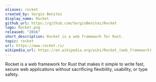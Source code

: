 ```yaml
---
aliases: rocket
created_by: Sergio Benitez
display_name: Rocket
github_url: https://github.com/SergioBenitez/Rocket
logo: Rocket.png
released: "2016"
short_description: Rocket is a web framework for Rust.
topic: rocket
url: https://www.rocket.rs/
wikipedia_url: https://en.wikipedia.org/wiki/Rocket_(web_framework)
---
```


Rocket is a web framework for Rust that makes it simple to write fast, secure web applications without sacrificing flexibility, usability, or type safety.
